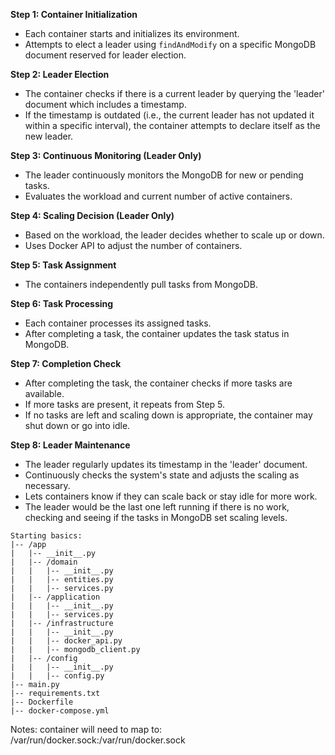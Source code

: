 **Step 1: Container Initialization**
- Each container starts and initializes its environment.
- Attempts to elect a leader using `findAndModify` on a specific MongoDB document reserved for leader election.

**Step 2: Leader Election**
- The container checks if there is a current leader by querying the 'leader' document which includes a timestamp.
- If the timestamp is outdated (i.e., the current leader has not updated it within a specific interval), the container attempts to declare itself as the new leader.

**Step 3: Continuous Monitoring (Leader Only)**
- The leader continuously monitors the MongoDB for new or pending tasks.
- Evaluates the workload and current number of active containers.

**Step 4: Scaling Decision (Leader Only)**
- Based on the workload, the leader decides whether to scale up or down.
- Uses Docker API to adjust the number of containers.

**Step 5: Task Assignment**
- The containers independently pull tasks from MongoDB.

**Step 6: Task Processing**
- Each container processes its assigned tasks.
- After completing a task, the container updates the task status in MongoDB.

**Step 7: Completion Check**
- After completing the task, the container checks if more tasks are available.
- If more tasks are present, it repeats from Step 5.
- If no tasks are left and scaling down is appropriate, the container may shut down or go into idle.

**Step 8: Leader Maintenance**
- The leader regularly updates its timestamp in the 'leader' document.
- Continuously checks the system's state and adjusts the scaling as necessary.
- Lets containers know if they can scale back or stay idle for more work.
- The leader would be the last one left running if there is no work, checking and seeing if the tasks in MongoDB set scaling levels.

```
Starting basics:
|-- /app
|   |-- __init__.py
|   |-- /domain
|   |   |-- __init__.py
|   |   |-- entities.py
|   |   |-- services.py
|   |-- /application
|   |   |-- __init__.py
|   |   |-- services.py
|   |-- /infrastructure
|   |   |-- __init__.py
|   |   |-- docker_api.py
|   |   |-- mongodb_client.py
|   |-- /config
|   |   |-- __init__.py
|   |   |-- config.py
|-- main.py
|-- requirements.txt
|-- Dockerfile
|-- docker-compose.yml
```

Notes: container will need to map to: /var/run/docker.sock:/var/run/docker.sock 
